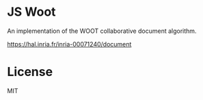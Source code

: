 # JS Woot

An implementation of the WOOT collaborative document algorithm.

https://hal.inria.fr/inria-00071240/document

# License

MIT
